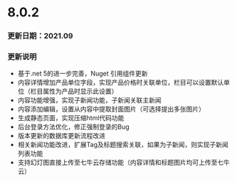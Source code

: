 # 8.0.2

### 更新日期：2021.09

### 更新说明

* 基于.net 5的进一步完善，Nuget 引用组件更新
* 内容详情增加产品单位字段，实现产品价格时关联单位，栏目可以设置默认单位（栏目属性为产品时显示此设置）
* 内容功能增强，实现子新闻功能，子新闻关联主新闻
* 内容添加编辑，设置从内容中提取封面图片（可选择提出多张图片）
* 生成静态页面，实现压缩html代码功能
* 后台登录方法优化，修正强制登录的Bug
* 版本更新的数据库更新流程改进
* 相关新闻功能改进，扩展Tag及标题搜索关联，如果为子新闻，则实现子新闻列表功能
* 支持幻灯图直接上传至七牛云存储功能（内容详情和标题图片均可上传至七牛云）
